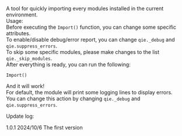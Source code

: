 A tool for quickly importing every modules installed in the current environment.  
Usage:  
Before executing the `Import()` function, you can change some specific attributes.  
To enable/disable debug/error report, you can change `qie._debug` and `qie.suppress_errors`.  
To skip some specific modules, please make changes to the list `qie._skip_modules`.  
After everything is ready, you can run the following:  
```from qie import *  
Import()  
```  
And it will work!  
For default, the module will print some logging lines to display errors.  
You can change this action by changing `qie._debug` and `qie.suppress_errors`. 
  
Update log:  
  
1.0.1 2024/10/6 The first version
